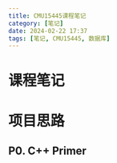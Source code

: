 ```yaml
---
title: CMU15445课程笔记
category: [笔记]
date: 2024-02-22 17:37
tags: [笔记, CMU15445, 数据库]
---
```


# 课程笔记

# 项目思路

## P0. C++ Primer
